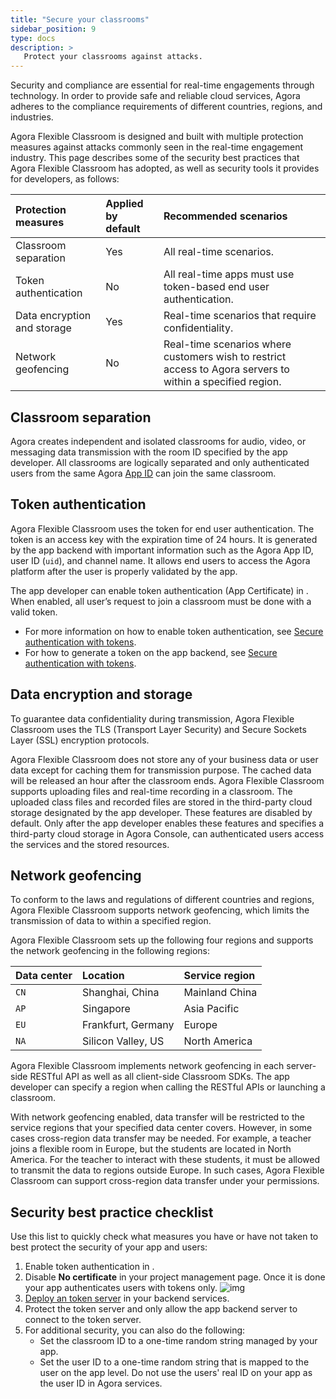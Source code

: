```yaml
---
title: "Secure your classrooms"
sidebar_position: 9
type: docs
description: >
   Protect your classrooms against attacks. 
---
```



Security and compliance are essential for real-time engagements through technology. In order to provide safe and reliable cloud services, Agora adheres to the compliance requirements of different countries, regions, and industries.

Agora Flexible Classroom is designed and built with multiple protection measures against attacks commonly seen in the real-time engagement industry. This page describes some of the security best practices that Agora Flexible Classroom has adopted, as well as security tools it provides for developers, as follows:

| Protection measures         | Applied by default | Recommended scenarios                                        |
| :-------------------------- | :----------------- | :----------------------------------------------------------- |
| Classroom separation        | Yes                | All real-time scenarios.                                     |
| Token authentication        | No                 | All real-time apps must use token-based end user authentication. |
| Data encryption and storage | Yes                | Real-time scenarios that require confidentiality.            |
| Network geofencing          | No                 | Real-time scenarios where customers wish to restrict access to Agora servers to within a specified region. |

## Classroom separation

Agora creates independent and isolated classrooms for audio, video, or messaging data transmission with the room ID specified by the app developer. All classrooms are logically separated and only authenticated users from the same Agora [App ID](../reference/glossary#app-id) can join the same classroom.

## Token authentication

Agora Flexible Classroom uses the <Vg k="SIG"/> token for end user authentication. The <Vg k="SIG"/> token is an access key with the expiration time of 24 hours. It is generated by the app backend with important information such as the Agora App ID, user ID (`uid`), and channel name. It allows end users to access the Agora platform after the user is properly validated by the app.

The app developer can enable token authentication (App Certificate) in <Link to="{{Global.AGORA_CONSOLE_URL}}"><Vg k="CONSOLE" /></Link>. When enabled, all user’s request to join a classroom must be done with a valid <Vg k="SIG"/> token.

- For more information on how to enable <Vg k="SIG"/> token authentication, see [Secure authentication with tokens](authentication-workflow).
- For how to generate a <Vg k="SIG"/> token on the app backend, see [Secure authentication with tokens](authentication-workflow).

## Data encryption and storage

To guarantee data confidentiality during transmission, Agora Flexible Classroom uses the TLS (Transport Layer Security) and Secure Sockets Layer (SSL) encryption protocols.

Agora Flexible Classroom does not store any of your business data or user data except for caching them for transmission purpose. The cached data will be released an hour after the classroom ends. Agora Flexible Classroom supports uploading files and real-time recording in a classroom. The uploaded class files and recorded files are stored in the third-party cloud storage designated by the app developer. These features are disabled by default. Only after the app developer enables these features and specifies a third-party cloud storage in Agora Console, can authenticated users access the services and the stored resources. 

## Network geofencing 

To conform to the laws and regulations of different countries and regions, Agora Flexible Classroom supports network geofencing, which limits the transmission of data to within a specified region.

Agora Flexible Classroom sets up the following four regions and supports the network geofencing in the following regions:

| Data center | Location           | Service region |
| :---------- | :----------------- | :------------- |
| `CN`        | Shanghai, China    | Mainland China |
| `AP`        | Singapore          | Asia Pacific   |
| `EU`        | Frankfurt, Germany | Europe         |
| `NA`        | Silicon Valley, US | North America  |

Agora Flexible Classroom implements network geofencing in each server-side RESTful API as well as all client-side Classroom SDKs. The app developer can specify a region when calling the RESTful APIs or launching a classroom.

With network geofencing enabled, data transfer will be restricted to the service regions that your specified data center covers. However, in some cases cross-region data transfer may be needed. For example, a teacher joins a flexible room in Europe, but the students are located in North America. For the teacher to interact with these students, it must be allowed to transmit the data to regions outside Europe. In such cases, Agora Flexible Classroom can support cross-region data transfer under your permissions.

## Security best practice checklist

Use this list to quickly check what measures you have or have not taken to best protect the security of your app and users:

1. Enable token authentication in <Link to="{{Global.AGORA_CONSOLE_URL}}"><Vg k="CONSOLE" /></Link>.
2. Disable **No certificate** in your project management page. Once it is done your app authenticates users with tokens only.
   ![img](https://web-cdn.agora.io/docs-files/1614134532547)
3. [Deploy an <Vg k="SIG"/> token server](/signaling/develop/authentication-workflow) in your backend services.
4. Protect the token server and only allow the app backend server to connect to the token server.
5. For additional security, you can also do the following:
   - Set the classroom ID to a one-time random string managed by your app.
   - Set the user ID to a one-time random string that is mapped to the user on the app level. Do not use the users' real ID on your app as the user ID in Agora services.